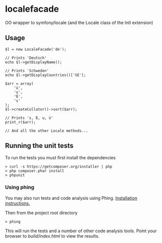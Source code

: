 # localefacade

OO wrapper to symfony/locale (and the Locale class of the Intl extension)


## Usage

    $l = new LocaleFacade('de');

    // Prints 'Deutsch'
    echo $l->getDisplayName();

    // Prints 'Schweden'
    echo $l->getDisplayCountries()['SE'];

    $arr = array(
        'ü',
        'u',
        'ß',
        's'
    );
    $l->createCollator()->sort($arr);

    // Prints 's, ß, u, ü'
    print_r($arr);

    // And all the other Locale methods...



## Running the unit tests

To run the tests you must first install the dependencies

    > curl -s https://getcomposer.org/installer | php
    > php composer.phar install
    > phpunit

### Using phing

You may also run tests and code analysis using Phing.
[Installation instructions.](http://www.phing.info/trac/wiki/Users/Installation)

Then from the project root directory

    > phing

This will run the tests and a number of other code analysis tools. Point your
browser to *build/index.html* to view the results.
